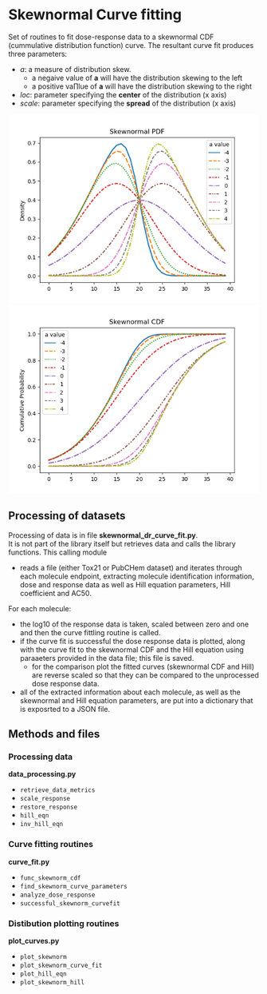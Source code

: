 # Skewnormal Curve fitting
Set of routines to fit dose-response data to a skewnormal CDF (cummulative distribution function) curve.
The resultant curve fit produces three parameters:
- *a*:      a measure of distribution skew.
    - a negaive value of **a** will have the distribution skewing to the left
    - a positive va∏lue of **a** will have the distribution skewing to the right 
- *loc*:    parameter specifying the **center** of the distribution (x axis)
- *scale*:  parameter specifying the **spread** of the distribution (x axis)

<img src="sample_skewnormal_plots/sn_pd_all_a.png" alt="Skewnormal PDF" width="600"/>
<img src="sample_skewnormal_plots/sn_cd_all_a.png" alt="Skewnormal PDF" width="600"/>

## Processing of datasets
Processing of data is in file **skewnormal_dr_curve_fit.py**.  
It is not part of the library itself but retrieves data and calls the library functions.
This calling module
- reads a file (either Tox21 or PubCHem dataset) and iterates through each molecule endpoint, extracting molecule identification information, dose and response data as well as Hill equation parameters, Hill coefficient and AC50.   

For each molecule:
- the log10 of the response data is taken, scaled between zero and one and then the curve fittling routine is called.  
- if the curve fit is successful the dose response data is plotted, along with the curve fit to the skewnormal CDF and the Hill equation using paraaeters provided in the data file; this file is saved.
    - for the comparison plot the fitted curves (skewnormal CDF and Hill) are reverse scaled so that they can be compared to the unprocessed dose response data.
- all of the extracted information about each molecule, as well as the skewnormal and Hill equation parameters, are put into a dictionary that is exposrted to a JSON file.


## Methods and files
### Processing data
**data_processing.py**
- `retrieve_data_metrics`
- `scale_response`
- `restore_response`
- `hill_eqn`
- `inv_hill_eqn`

### Curve fitting routines
**curve_fit.py**
- `func_skewnorm_cdf`
- `find_skewnorm_curve_parameters`
- `analyze_dose_response`
- `successful_skewnorm_curvefit`


### Distibution plotting routines
**plot_curves.py**
- `plot_skewnorm`
- `plot_skewnorm_curve_fit`
- `plot_hill_eqn`
- `plot_skewnorm_hill`

<!-- ### Additional modules
**plot_skewnormal.py**
- Plot sample skewnormal curves for documentation purposes

**summarize_hill_vs_sn.py**
- A module that traverses a given directory tree looking for exported JSON files (from previous processing of dose response data) and builds a Dataframe that is used to compare the median values from Hill equation and skewnormal curve fit (AC50 and median_sn) and exports it to a CSV file. -->
